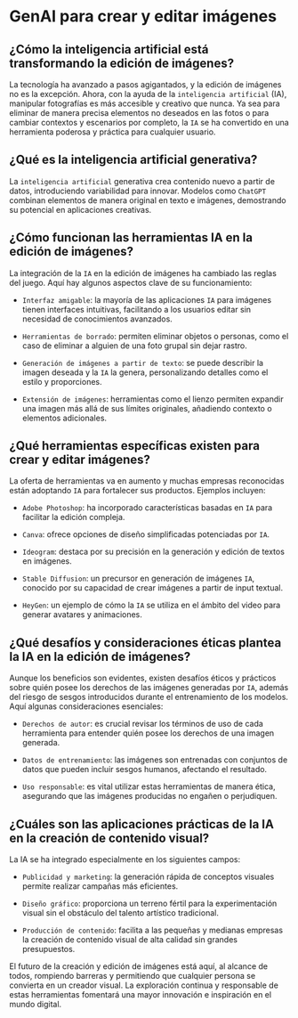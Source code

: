 # GenAI para crear y editar imágenes

## ¿Cómo la inteligencia artificial está transformando la edición de imágenes?

La tecnología ha avanzado a pasos agigantados, y la edición de imágenes no es la excepción. Ahora, con la ayuda de la `inteligencia artificial` (IA), manipular fotografías es más accesible y creativo que nunca. Ya sea para eliminar de manera precisa elementos no deseados en las fotos o para cambiar contextos y escenarios por completo, la `IA` se ha convertido en una herramienta poderosa y práctica para cualquier usuario.

## ¿Qué es la inteligencia artificial generativa?

La `inteligencia artificial` generativa crea contenido nuevo a partir de datos, introduciendo variabilidad para innovar. Modelos como `ChatGPT` combinan elementos de manera original en texto e imágenes, demostrando su potencial en aplicaciones creativas.

## ¿Cómo funcionan las herramientas IA en la edición de imágenes?

La integración de la `IA` en la edición de imágenes ha cambiado las reglas del juego. Aquí hay algunos aspectos clave de su funcionamiento:

* `Interfaz amigable`: la mayoría de las aplicaciones `IA` para imágenes tienen interfaces intuitivas, facilitando a los usuarios editar sin necesidad de conocimientos avanzados.

* `Herramientas de borrado`: permiten eliminar objetos o personas, como el caso de eliminar a alguien de una foto grupal sin dejar rastro.

* `Generación de imágenes a partir de texto`: se puede describir la imagen deseada y la `IA` la genera, personalizando detalles como el estilo y proporciones.

* `Extensión de imágenes`: herramientas como el lienzo permiten expandir una imagen más allá de sus límites originales, añadiendo contexto o elementos adicionales.

## ¿Qué herramientas específicas existen para crear y editar imágenes?

La oferta de herramientas va en aumento y muchas empresas reconocidas están adoptando `IA` para fortalecer sus productos. Ejemplos incluyen:

* `Adobe Photoshop`: ha incorporado características basadas en `IA` para facilitar la edición compleja.

* `Canva`: ofrece opciones de diseño simplificadas potenciadas por `IA`.

* `Ideogram`: destaca por su precisión en la generación y edición de textos en imágenes.

* `Stable Diffusion`: un precursor en generación de imágenes `IA`, conocido por su capacidad de crear imágenes a partir de input textual.

* `HeyGen`: un ejemplo de cómo la `IA` se utiliza en el ámbito del video para generar avatares y animaciones.

## ¿Qué desafíos y consideraciones éticas plantea la IA en la edición de imágenes?

Aunque los beneficios son evidentes, existen desafíos éticos y prácticos sobre quién posee los derechos de las imágenes generadas por `IA`, además del riesgo de sesgos introducidos durante el entrenamiento de los modelos. Aquí algunas consideraciones esenciales:

* `Derechos de autor`: es crucial revisar los términos de uso de cada herramienta para entender quién posee los derechos de una imagen generada.

* `Datos de entrenamiento`: las imágenes son entrenadas con conjuntos de datos que pueden incluir sesgos humanos, afectando el resultado.

* `Uso responsable`: es vital utilizar estas herramientas de manera ética, asegurando que las imágenes producidas no engañen o perjudiquen.

## ¿Cuáles son las aplicaciones prácticas de la IA en la creación de contenido visual?

La IA se ha integrado especialmente en los siguientes campos:

* `Publicidad y marketing`: la generación rápida de conceptos visuales permite realizar campañas más eficientes.

* `Diseño gráfico`: proporciona un terreno fértil para la experimentación visual sin el obstáculo del talento artístico tradicional.

* `Producción de contenido`: facilita a las pequeñas y medianas empresas la creación de contenido visual de alta calidad sin grandes presupuestos.

El futuro de la creación y edición de imágenes está aquí, al alcance de todos, rompiendo barreras y permitiendo que cualquier persona se convierta en un creador visual. La exploración continua y responsable de estas herramientas fomentará una mayor innovación e inspiración en el mundo digital.
